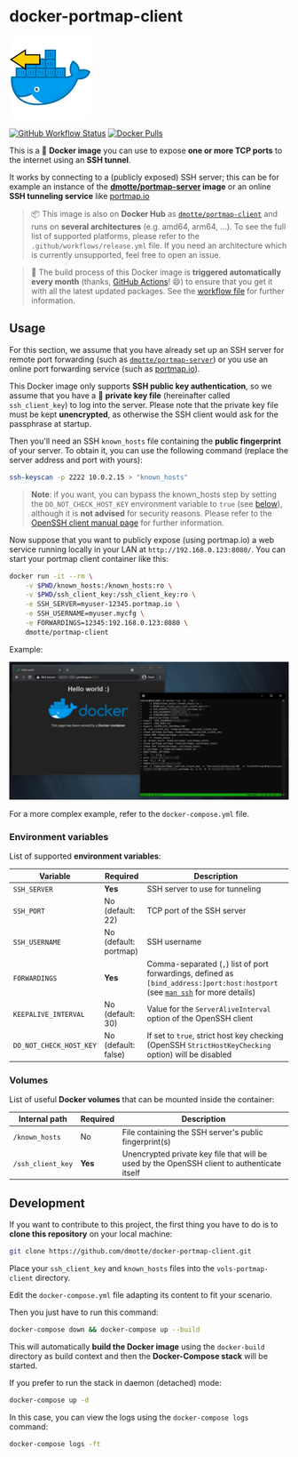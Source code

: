 # docker-portmap-client

![](icon-149.png)

[![GitHub Workflow Status](https://img.shields.io/github/workflow/status/dmotte/docker-portmap-client/release?logo=github&style=flat-square)](https://github.com/dmotte/docker-portmap-client/actions)
[![Docker Pulls](https://img.shields.io/docker/pulls/dmotte/portmap-client?logo=docker&style=flat-square)](https://hub.docker.com/r/dmotte/portmap-client)

This is a :whale: **Docker image** you can use to expose **one or more TCP ports** to the internet using an **SSH tunnel**.

It works by connecting to a (publicly exposed) SSH server; this can be for example an instance of the **[dmotte/portmap-server](https://github.com/dmotte/docker-portmap-server.git) image** or an online **SSH tunneling service** like [portmap.io](https://portmap.io/)

> :package: This image is also on **Docker Hub** as [`dmotte/portmap-client`](https://hub.docker.com/r/dmotte/portmap-client) and runs on **several architectures** (e.g. amd64, arm64, ...). To see the full list of supported platforms, please refer to the `.github/workflows/release.yml` file. If you need an architecture which is currently unsupported, feel free to open an issue.

> :calendar: The build process of this Docker image is **triggered automatically every month** (thanks, [GitHub Actions](https://github.com/features/actions)! :smile:) to ensure that you get it with all the latest updated packages. See the [workflow file](.github/workflows/release.yml) for further information.

## Usage

For this section, we assume that you have already set up an SSH server for remote port forwarding (such as [`dmotte/portmap-server`](https://hub.docker.com/r/dmotte/portmap-server)) or you use an online port forwarding service (such as [portmap.io](https://portmap.io/)).

This Docker image only supports **SSH public key authentication**, so we assume that you have a :key: **private key file** (hereinafter called `ssh_client_key`) to log into the server. Please note that the private key file must be kept **unencrypted**, as otherwise the SSH client would ask for the passphrase at startup.

Then you'll need an SSH `known_hosts` file containing the **public fingerprint** of your server. To obtain it, you can use the following command (replace the server address and port with yours):

```bash
ssh-keyscan -p 2222 10.0.2.15 > "known_hosts"
```

> **Note**: if you want, you can bypass the known_hosts step by setting the `DO_NOT_CHECK_HOST_KEY` environment variable to `true` (see [below](#Environment-variables)), although it is **not advised** for security reasons. Please refer to the [OpenSSH client manual page](https://linux.die.net/man/1/ssh) for further information.

Now suppose that you want to publicly expose (using portmap.io) a web service running locally in your LAN at `http://192.168.0.123:8080/`. You can start your portmap client container like this:

```bash
docker run -it --rm \
    -v $PWD/known_hosts:/known_hosts:ro \
    -v $PWD/ssh_client_key:/ssh_client_key:ro \
    -e SSH_SERVER=myuser-12345.portmap.io \
    -e SSH_USERNAME=myuser.mycfg \
    -e FORWARDINGS=12345:192.168.0.123:8080 \
    dmotte/portmap-client
```

Example:

![screen01](screen01.png)

For a more complex example, refer to the `docker-compose.yml` file.

### Environment variables

List of supported **environment variables**:

| Variable                | Required              | Description                                                                                                                                                        |
| ----------------------- | --------------------- | ------------------------------------------------------------------------------------------------------------------------------------------------------------------ |
| `SSH_SERVER`            | **Yes**               | SSH server to use for tunneling                                                                                                                                    |
| `SSH_PORT`              | No (default: 22)      | TCP port of the SSH server                                                                                                                                         |
| `SSH_USERNAME`          | No (default: portmap) | SSH username                                                                                                                                                       |
| `FORWARDINGS`           | **Yes**               | Comma-separated (`,`) list of port forwardings, defined as `[bind_address:]port:host:hostport` (see [`man ssh`](https://linux.die.net/man/1/ssh) for more details) |
| `KEEPALIVE_INTERVAL`    | No (default: 30)      | Value for the `ServerAliveInterval` option of the OpenSSH client                                                                                                   |
| `DO_NOT_CHECK_HOST_KEY` | No (default: false)   | If set to `true`, strict host key checking (OpenSSH `StrictHostKeyChecking` option) will be disabled                                                               |

### Volumes

List of useful **Docker volumes** that can be mounted inside the container:

| Internal path     | Required | Description                                                                                 |
| ----------------- | -------- | ------------------------------------------------------------------------------------------- |
| `/known_hosts`    | No       | File containing the SSH server's public fingerprint(s)                                      |
| `/ssh_client_key` | **Yes**  | Unencrypted private key file that will be used by the OpenSSH client to authenticate itself |

## Development

If you want to contribute to this project, the first thing you have to do is to **clone this repository** on your local machine:

```bash
git clone https://github.com/dmotte/docker-portmap-client.git
```

Place your `ssh_client_key` and `known_hosts` files into the `vols-portmap-client` directory.

Edit the `docker-compose.yml` file adapting its content to fit your scenario.

Then you just have to run this command:

```bash
docker-compose down && docker-compose up --build
```

This will automatically **build the Docker image** using the `docker-build` directory as build context and then the **Docker-Compose stack** will be started.

If you prefer to run the stack in daemon (detached) mode:

```bash
docker-compose up -d
```

In this case, you can view the logs using the `docker-compose logs` command:

```bash
docker-compose logs -ft
```
